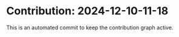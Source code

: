 # Contribution: 2024-12-10-11-18
This is an automated commit to keep the contribution graph active.
